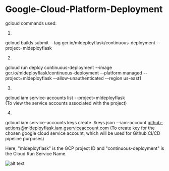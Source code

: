 # Google-Cloud-Platform-Deployment

gcloud commands used:

1) 
gcloud builds submit --tag gcr.io/mldeployflask/continuous-deployment --project=mldeployflask

2) 
gcloud run deploy continuous-deployment --image gcr.io/mldeployflask/continuous-deployment --platform managed --project=mldeployflask --allow-unauthenticated --region us-east1

3) 
gcloud iam service-accounts list --project=mldeployflask  
(To view the service accounts associated with the project)

4) 
gcloud iam service-accounts keys create ./keys.json --iam-account github-actions@mldeployflask.iam.gserviceaccount.com
(To create key for the chosen google cloud service account, which will be used for Github CI/CD pipeline purposes)

Here, "mldeployflask" is the GCP project ID and "continuous-deployment" is the Cloud Run Service Name. 


![alt text](https://github.com/surajsts/Car-mpg-prediction-model-Deployment/Images/GithubCICD.png?raw=true)
